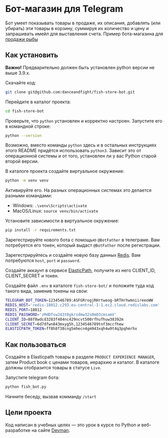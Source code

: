 # Бот-магазин для Telegram

Бот умеет показывать товары в продаже, их описания, добавлять (или убирать) эти товары в корзину, суммируя их количество и цену и запрашивать имейл для выставления счета.
Пример бота-магазина для [продажи рыбы](https://t.me/fishfishfishbot)

## Как установить

**Важно!** Предварительно должен быть установлен python версии не выше 3.9.x.

Скачайте код:
```sh
git clone git@github.com:danceandfight/fish-store-bot.git
```

Перейдите в каталог проекта:
```sh
cd fish-store-bot
```
Проверьте, что `python` установлен и корректно настроен. Запустите его в командной строке:
```sh
python --version
```

Возможно, вместо команды `python` здесь и в остальных инструкциях этого README придётся использовать `python3`. Зависит это от операционной системы и от того, установлен ли у вас Python старой второй версии. 

В каталоге проекта создайте виртуальное окружение:
```sh
python -m venv venv
```
Активируйте его. На разных операционных системах это делается разными командами:

- Windows: `.\venv\Scripts\activate`
- MacOS/Linux: `source venv/bin/activate`

Установите зависимости в виртуальное окружение:
```sh
pip install -r requirements.txt
```

Зарегестрируйте нового бота с помощью `@BotFather` в телеграме. Вам потребуется его токен, который выдаст `@BotFather` после регистрации.

Зарегестрируйтесь и создайте новую базу данных [Redis](https://redis.io). Вам потребуются `host`, `port` и `password`.

Создайте аккаунт в сервисе [ElasticPath](elasticpath.com), получите из него CLIENT_ID, CLIENT_SECRET и токен.

Создайте файл `.env` в каталоге `fish-store-bot/` и положите туда код такого вида, заменив токены на свои:
```sh
TELEGRAM_BOT_TOKEN=1234546789:ASFGRrogjRHrtweog-bRTHrhwmniireeoWW
REDIS_HOST='redis-18012.c293.eu-central-1-1.ec2.cloud.redislabs.com'
REDIS_PORT=18012
REDIS_PASSWORD='zMdDfsw243t0gkrsdmw32s0m03cmsamV'
CLIENT_ID=88f8wdcd3283f484nc429ncvt500rfhufhuw38392m
CLIENT_SECRET=6d7dfwn843mxyg5h,1234546789tnf3mccfhew
ELASTICPATH_TOKEN=ff8h8f38cng5mhecn4gm943xqh4w9t4q3pqhmrhx
```

## Как пользоваться

Создайте в Elasticpath товары в разделе `PRODUCT EXPERIENCE MANAGER`, затем Product book с ценами товаров, иерархию и каталог. В каталоге должны отобразится товары в статусе `Live`. 

Запустите telegram бота:

```sh
python fish_bot.py
```
Начните беседу, вызвав комманду `/start`

## Цели проекта

Код написан в учебных целях — это урок в курсе по Python и веб-разработке на сайте [Devman](https://dvmn.org).
